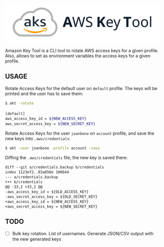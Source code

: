 ![](img/AKT_Banner.svg)

Amazon Key Tool is a CLI tool to rotate AWS access keys for a given profile. Also, allows to set as environment variables the access keys for a given profile.

## USAGE

Rotate Access Keys for the default user on `default` profile. The keys will be printed and the user has to save them:

```sh
$ akt -rotate

[default]
aws_access_key_id = ${NEW_ACCESS_KEY}
aws_secret_access_key = ${NEW_SECRET_KEY}
```

Rotate Access Keys for the user `joanbono` on `account` profile, and save the new keys into `.aws/credentials`:

```sh
$ akt -user joanbono -profile account -save
```

Diffing the `.aws/credentials` file, the new key is saved there:

```diif
diff --git a/credentials.backup b/credentials
index 1123ef2..83a856e 100644
--- a/credentials.backup
+++ b/credentials
@@ -33,2 +33,2 @@ 
-aws_access_key_id = ${OLD_ACCESS_KEY}
-aws_secret_access_key = ${OLD_SECRET_KEY}
+aws_access_key_id = ${NEW_ACCESS_KEY}
+aws_secret_access_key = ${NEW_SECRET_KEY}
```

## TODO

+ [ ] Bulk key rotation. List of usernames. Generate JSON/CSV output with the new generated keys